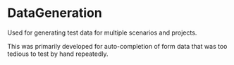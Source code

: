 # DataGeneration
Used for generating test data for multiple scenarios and projects.

This was primarily developed for auto-completion of form data that was too tedious to test by hand repeatedly.
